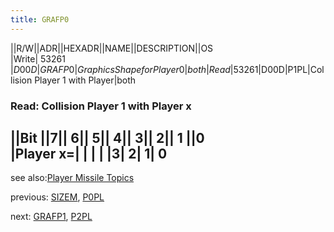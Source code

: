 ```yaml
---
title: GRAFP0
---
```

||R/W||ADR||HEXADR||NAME||DESCRIPTION||OS  
|Write| 53261 |$D00D|GRAFP0|Graphics Shape for Player 0|both  
|Read| 53261 |$D00D|P1PL|Collision Player 1 with Player|both  
  
### Read: Collision Player 1 with Player x  
  
||Bit ||7|| 6|| 5|| 4|| 3|| 2|| 1 ||0  
|Player x=| | | |  |3| 2| 1| 0  
---
see also:[Player Missile Topics](../Pm_topics/index.md)  
  
previous: [SIZEM](../SIZEM/index.md), [P0PL](../SIZEM/index.md)  
  
next: [GRAFP1](../GRAFP1/index.md), [P2PL](../GRAFP1/index.md)  
